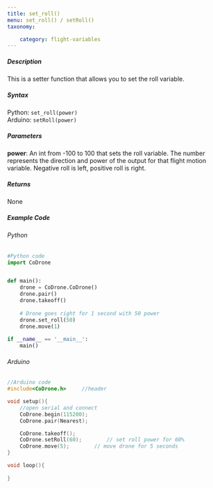 ```yaml
---
title: set_roll()
menu: set_roll() / setRoll()
taxonomy:

	category: flight-variables
---
```


##### Description

This is a setter function that allows you to set the roll variable.

##### Syntax
Python: ```set_roll(power)```<br />
Arduino: ```setRoll(power)```

##### Parameters

**power**: An int from -100 to 100 that sets the roll variable.  The number represents the direction and power of the output for that flight motion variable.  Negative roll is left, positive roll is right.

##### Returns

None

##### Example Code
###### Python
```python
#Python code
import CoDrone


def main():
	drone = CoDrone.CoDrone()
	drone.pair()
	drone.takeoff()
	
	# Drone goes right for 1 second with 50 power
	drone.set_roll(50)
	drone.move(1)
	
if __name__ == '__main__':
	main()

```
###### Arduino
```c
//Arduino code
#include<CoDrone.h>		//header

void setup(){
	//open serial and connect
	CoDrone.begin(115200);
	CoDrone.pair(Nearest);

	CoDrone.takeoff();
	CoDrone.setRoll(60);		// set roll power for 60%
	CoDrone.move(5);		// move drone for 5 seconds
}

void loop(){
	
}
	
```
